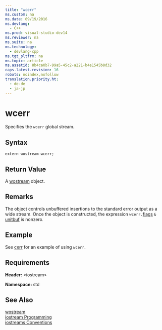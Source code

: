 ```yaml
---
title: "wcerr"
ms.custom: na
ms.date: 09/19/2016
ms.devlang: 
  - C++
ms.prod: visual-studio-dev14
ms.reviewer: na
ms.suite: na
ms.technology: 
  - devlang-cpp
ms.tgt_pltfrm: na
ms.topic: article
ms.assetid: 8b4ca0b7-99a5-45c2-a221-b4e1545b8d32
caps.latest.revision: 16
robots: noindex,nofollow
translation.priority.ht: 
  - de-de
  - ja-jp
---
```

# wcerr
Specifies the `wcerr` global stream.  
  
## Syntax  
  
```  
extern wostream wcerr;  
```  
  
## Return Value  
 A [wostream](../vs140/wostream.md) object.  
  
## Remarks  
 The object controls unbuffered insertions to the standard error output as a wide stream. Once the object is constructed, the expression `wcerr.`[flags](../vs140/ios_base--flags.md) `&` [unitbuf](../vs140/unitbuf.md) is nonzero.  
  
## Example  
 See [cerr](../vs140/cerr.md) for an example of using `wcerr`.  
  
## Requirements  
 **Header:** <iostream\>  
  
 **Namespace:** std  
  
## See Also  
 [wostream](../vs140/wostream.md)   
 [iostream Programming](../vs140/iostream-Programming.md)   
 [iostreams Conventions](../vs140/iostreams-Conventions.md)